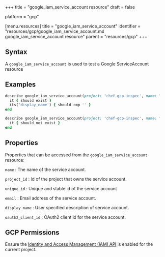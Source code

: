 +++
title = "google_iam_service_account resource"
draft = false

platform = "gcp"

[menu.resources]
    title = "google_iam_service_account"
    identifier = "resources/gcp/google_iam_service_account.md google_iam_service_account resource"
    parent = "resources/gcp"
+++

## Syntax

A `google_iam_service_account` is used to test a Google ServiceAccount resource

## Examples

```ruby
describe google_iam_service_account(project: 'chef-gcp-inspec', name: "display-name@project-id.iam.gserviceaccount.com") do
  it { should exist }
  its('display_name') { should cmp '' }
end

describe google_iam_service_account(project: 'chef-gcp-inspec', name: "nonexistent@project-id.iam.gserviceaccount.com") do
  it { should_not exist }
end
```

## Properties

Properties that can be accessed from the `google_iam_service_account` resource:

`name`
: The name of the service account.

`project_id`
: Id of the project that owns the service account.

`unique_id`
: Unique and stable id of the service account

`email`
: Email address of the service account.

`display_name`
: User specified description of service account.

`oauth2_client_id`
: OAuth2 client id for the service account.

## GCP Permissions

Ensure the [Identity and Access Management (IAM) API](https://console.cloud.google.com/apis/library/iam.googleapis.com/) is enabled for the current project.
